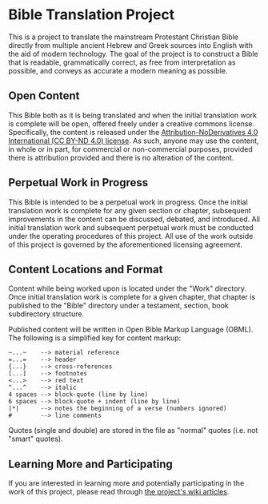 ﻿# Bible Translation Project ##

This is a project to translate the mainstream Protestant Christian Bible
directly from multiple ancient Hebrew and Greek sources into English with the
aid of modern technology. The goal of the project is to construct a Bible that
is readable, grammatically correct, as free from interpretation as possible, and
conveys as accurate a modern meaning as possible.

## Open Content ##

This Bible both as it is being translated and when the initial translation work
is complete will be open, offered freely under a creative commons license.
Specifically, the content is released under the
[Attribution-NoDerivatives 4.0 International (CC BY-ND 4.0)
license](http://creativecommons.org/licenses/by-nd/4.0/deed.en_US).
As such, anyone may use the content, in whole or in part,
for commercial or non-commercial purposes, provided there is attribution
provided and there is no alteration of the content.

## Perpetual Work in Progress ##

This Bible is intended to be a perpetual work in progress. Once the initial
translation work is complete for any given section or chapter, subsequent
improvements in the content can be discussed, debated, and introduced. All
initial translation work and subsequent perpetual work must be conducted under
the operating procedures of this project. All use of the work outside of this
project is governed by the aforementioned licensing agreement.

## Content Locations and Format ##

Content while being worked upon is located under the "Work" directory. Once
initial translation work is complete for a given chapter, that chapter is
published to the "Bible" directory under a testament, section, book
subdirectory structure.

Published content will be written in Open Bible Markup Language (OBML).
The following is a simplified key for content markup:

    ~...~    --> material reference
    =...=    --> header
    {...}    --> cross-references
    [...]    --> footnotes
    <...>    --> red text
    ^...^    --> italic
    4 spaces --> block-quote (line by line)
    6 spaces --> block-quote + indent (line by line)
    |*|      --> notes the beginning of a verse (numbers ignored)
    #        --> line comments

Quotes (single and double) are stored in the file as "normal" quotes (i.e. not
"smart" quotes).

## Learning More and Participating ##

If you are interested in learning more and potentially participating in the
work of this project, please read through
[the project's wiki articles](https://github.com/gryphonshafer/Bible/wiki).
